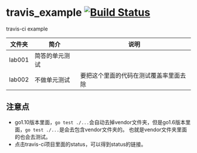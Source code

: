 # travis_example [![Build Status](https://travis-ci.org/liguoqinjim/travis_example.svg?branch=master)](https://travis-ci.org/liguoqinjim/travis_example)
travis-ci example

|文件夹|简介|说明|
|---|---|---|
|lab001|简答的单元测试||
|lab002|不做单元测试|要把这个里面的代码在测试覆盖率里面去除|

## 注意点
 - go1.10版本里面，`go test ./...`会自动去掉vendor文件夹，但是go1.6版本里面，`go test ./...`是会去包含vendor文件夹的。
 也就是vendor文件夹里面的也会去测试。
 - 点击travis-ci项目里面的status，可以得到status的链接。